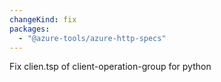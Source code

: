 ```yaml
---
changeKind: fix
packages:
  - "@azure-tools/azure-http-specs"
---
```


Fix clien.tsp of client-operation-group for python